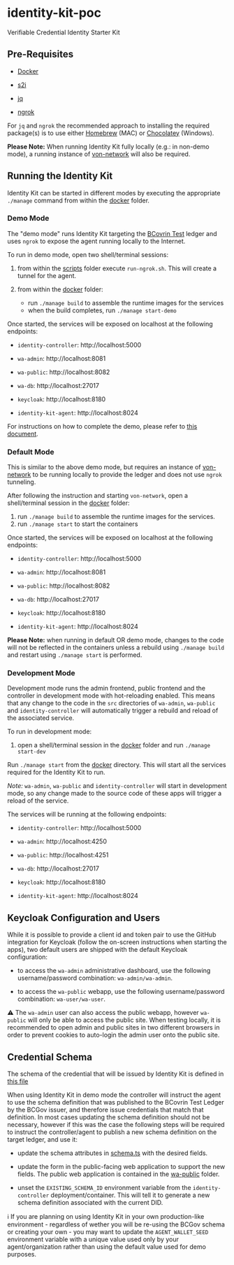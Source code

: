 # identity-kit-poc

Verifiable Credential Identity Starter Kit

## Pre-Requisites

- [Docker](https://www.docker.com/products/docker-desktop)

- [s2i](https://github.com/openshift/source-to-image/releases)

- [jq](https://stedolan.github.io/jq)

- [ngrok](https://ngrok.com)

For `jq` and `ngrok` the recommended approach to installing the required package(s) is to use either [Homebrew](https://brew.sh/) (MAC) or [Chocolatey](https://chocolatey.org/) (Windows).

**Please Note:**
When running Identity Kit fully locally (e.g.: in non-demo mode), a running instance of [von-network](https://github.com/bcgov/von-network) will also be required.

## Running the Identity Kit

Identity Kit can be started in different modes by executing the appropriate `./manage` command from within the [docker](./docker) folder.

### Demo Mode

The "demo mode" runs Identity Kit targeting the [BCovrin Test](http://test.bcovrin.vonx.io) ledger and uses `ngrok` to expose the agent running locally to the Internet.

To run in demo mode, open two shell/terminal sessions:

1. from within the [scripts](./scripts) folder execute `run-ngrok.sh`. This will create a tunnel for the agent.

2. from within the [docker](./docker) folder:
    - run `./manage build` to assemble the runtime images for the services
    - when the build completes, run `./manage start-demo`

Once started, the services will be exposed on localhost at the following endpoints:

- `identity-controller`: http://localhost:5000

- `wa-admin`: http://localhost:8081

- `wa-public`: http://localhost:8082

- `wa-db`: http://localhost:27017

- `keycloak`: http://localhost:8180

- `identity-kit-agent`: http://localhost:8024

For instructions on how to complete the demo, please refer to [this document](./docs/identity-kit-poc.md).


### Default Mode

This is similar to the above demo mode, but requires an instance of [von-network](https://github.com/bcgov/von-network) to be running locally to provide the ledger and does not use `ngrok` tunneling.

After following the instruction and starting `von-network`, open a shell/terminal session in the [docker](./docker) folder:

1. run `./manage build` to assemble the runtime images for the services.
2. run `./manage start` to start the containers

Once started, the services will be exposed on localhost at the following endpoints:

- `identity-controller`: http://localhost:5000

- `wa-admin`: http://localhost:8081

- `wa-public`: http://localhost:8082

- `wa-db`: http://localhost:27017

- `keycloak`: http://localhost:8180

- `identity-kit-agent`: http://localhost:8024

**Please Note:** when running in default OR demo mode, changes to the code will not be reflected in the containers unless a rebuild using `./manage build` and restart using `./manage start` is performed.


### Development Mode

Development mode runs the admin frontend, public frontend and the controller in development mode with hot-reloading enabled. This means that any change to the code in the `src` directories of `wa-admin`, `wa-public` and `identity-controller` will automatically trigger a rebuild and reload of the associated service.

To run in development mode:

1. open a shell/terminal session in the [docker](./docker) folder and run `./manage start-dev`

Run `./manage start` from the [docker](./docker) directory. This will start all the services required for the Identity Kit to run.

_Note:_ `wa-admin`, `wa-public` and `identity-controller` will start in development mode, so any change made to the source code of these apps will trigger a reload of the service.

The services will be running at the following endpoints:

- `identity-controller`: http://localhost:5000

- `wa-admin`: http://localhost:4250

- `wa-public`: http://localhost:4251

- `wa-db`: http://localhost:27017

- `keycloak`: http://localhost:8180

- `identity-kit-agent`: http://localhost:8024


## Keycloak Configuration and Users

While it is possible to provide a client id and token pair to use the GitHub integration for Keycloak (follow the on-screen instructions when starting the apps), two default users  are shipped with the default Keycloak configuration:

- to access the `wa-admin` administrative dashboard, use the following username/password combination: `wa-admin/wa-admin`.

- to access the `wa-public` webapp, use the following username/password combination: `wa-user/wa-user`.

:warning: The `wa-admin` user can also access the public webapp, however `wa-public` will only be able to access the public site. When testing locally, it is recommended to open admin and public sites in two different browsers in order to prevent cookies to auto-login the admin user onto the public site.

## Credential Schema

The schema of the credential that will be issued by Identity Kit is defined in [this file](.identity-controller/src/app/admin/issues/schema.ts)

When using Identity Kit in demo mode the controller will instruct the agent to use the schema definition that was published to the BCovrin Test Ledger by the BCGov issuer, and therefore issue credentials that match that definition. In most cases updating the schema definition should not be necessary, however if this was the case the following steps will be required to instruct the controller/agent to publish a new schema definition on the target ledger, and use it:

* update the schema attributes in [schema.ts](.identity-controller/src/app/admin/issues/schema.ts) with the desired fields.

* update the form in the public-facing web application to support the new fields. The public web application is contained in the [wa-public](./wa-public) folder.

* unset the `EXISTING_SCHEMA_ID` environment variable from the `identity-controller` deployment/container. This will tell it to generate a new schema definition associated with the current DID.


:information_source: If you are planning on using Identity Kit in your own production-like environment - regardless of wether you will be re-using the BCGov schema or creating your own - you may want to update the `AGENT_WALLET_SEED` environment variable with a unique value used only by your agent/organization rather than using the default value used for demo purposes.
